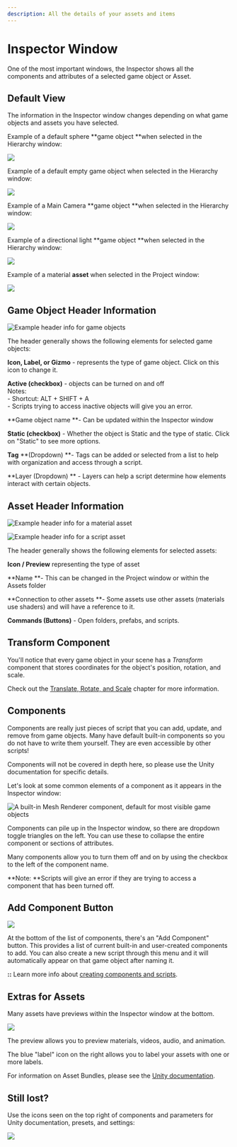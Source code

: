 ```yaml
---
description: All the details of your assets and items
---
```


# Inspector Window

One of the most important windows, the Inspector shows all the components and attributes of a selected game object or Asset.

## Default View

The information in the Inspector window changes depending on what game objects and assets you have selected.

Example of a default sphere **game object **when selected in the Hierarchy window:

![](<../../.gitbook/assets/image (39).png>)

Example of a default empty game object when selected in the Hierarchy window:

![](<../../.gitbook/assets/image (40).png>)

Example of a Main Camera **game object **when selected in the Hierarchy window:

![](<../../.gitbook/assets/image (41).png>)

Example of a directional light **game object **when selected in the Hierarchy window:

![](<../../.gitbook/assets/image (42).png>)

Example of a material **asset** when selected in the Project window:

![](<../../.gitbook/assets/image (43).png>)

## Game Object Header Information

![Example header info for game objects](<../../.gitbook/assets/image (44).png>)

The header generally shows the following elements for selected game objects:

**Icon, Label, or Gizmo** - represents the type of game object. Click on this icon to change it.

**Active (checkbox)** - objects can be turned on and off\
Notes: \
\- Shortcut:   ALT + SHIFT + A\
\- Scripts trying to access inactive objects will give you an error.

**Game object name **- Can be updated within the Inspector window

**Static (checkbox)** - Whether the object is Static and the type of static. Click on "Static" to see more options.

**Tag** **(Dropdown) **- Tags can be added or selected from a list to help with organization and access through a script.

**Layer (Dropdown) ** - Layers can help a script determine how elements interact with certain objects.

## Asset Header Information

![Example header info for a material asset](<../../.gitbook/assets/image (45).png>)

![Example header info for a script asset](<../../.gitbook/assets/image (47).png>)

The header generally shows the following elements for selected assets:

**Icon / Preview** representing the type of asset

**Name **- This can be changed in the Project window or within the Assets folder

**Connection to other assets **- Some assets use other assets (materials use shaders) and will have a reference to it.

**Commands (Buttons)** - Open folders, prefabs, and scripts.

## Transform Component

You'll notice that every game object in your scene has a _Transform_ component that stores coordinates for the object's position, rotation, and scale.

Check out the [Translate, Rotate, and Scale](../../translate-rotate-and-scale/intro-to-transforms.md) chapter for more information.

## Components

Components are really just pieces of script that you can add, update, and remove from game objects. Many have default built-in components so you do not have to write them yourself. They are even accessible by other scripts!

Components will not be covered in depth here, so please use the Unity documentation for specific details.

Let's look at some common elements of a component as it appears in the Inspector window:

![A built-in Mesh Renderer component, default for most visible game objects](<../../.gitbook/assets/image (48).png>)

Components can pile up in the Inspector window, so there are dropdown toggle triangles on the left. You can use these to collapse the entire component or sections of attributes.

Many components allow you to turn them off and on by using the checkbox to the left of the component name.

**Note: **Scripts will give an error if they are trying to access a component that has been turned off.

## Add Component Button

![](<../../.gitbook/assets/image (50).png>)

At the bottom of the list of components, there's an "Add Component" button. This provides a list of current built-in and user-created components to add. You can also create a new script through this menu and it will automatically appear on that game object after naming it.

**::** Learn more info about [creating components and scripts](../../create/create-scripts/).

## Extras for Assets

Many assets have previews within the Inspector window at the bottom.

![](<../../.gitbook/assets/image (49).png>)

The preview allows you to preview materials, videos, audio, and animation.

The blue "label" icon on the right allows you to label your assets with one or more labels. 

For information on Asset Bundles, please see the [Unity documentation](https://docs.unity3d.com/ScriptReference/AssetBundle.html).

## Still lost?

Use the icons seen on the top right of components and parameters for Unity documentation, presets, and settings:

![](<../../.gitbook/assets/image (46).png>)
